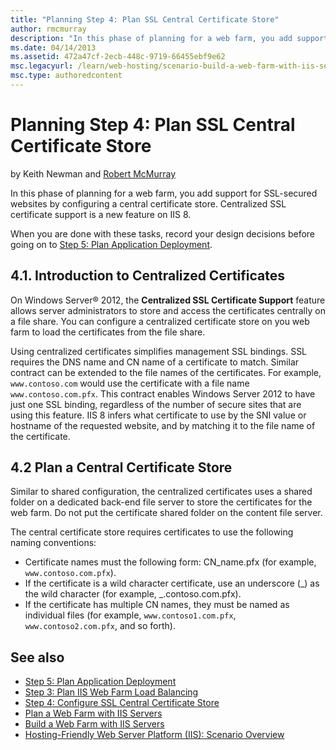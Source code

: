 ```yaml
---
title: "Planning Step 4: Plan SSL Central Certificate Store"
author: rmcmurray
description: "In this phase of planning for a web farm, you add support for SSL-secured websites by configuring a central certificate store. Centralized SSL certificate su..."
ms.date: 04/14/2013
ms.assetid: 472a47cf-2ecb-448c-9719-66455ebf9e62
msc.legacyurl: /learn/web-hosting/scenario-build-a-web-farm-with-iis-servers/planning-step-4-plan-ssl-central-certificate-store
msc.type: authoredcontent
---
```

# Planning Step 4: Plan SSL Central Certificate Store

by Keith Newman and [Robert McMurray](https://github.com/rmcmurray)

In this phase of planning for a web farm, you add support for SSL-secured websites by configuring a central certificate store. Centralized SSL certificate support is a new feature on IIS 8.

When you are done with these tasks, record your design decisions before going on to [Step 5: Plan Application Deployment](planning-step-5-plan-application-deployment.md).

<a id="41"></a>

## 4.1. Introduction to Centralized Certificates

On Windows Server® 2012, the **Centralized SSL Certificate Support** feature allows server administrators to store and access the certificates centrally on a file share. You can configure a centralized certificate store on you web farm to load the certificates from the file share.

Using centralized certificates simplifies management SSL bindings. SSL requires the DNS name and CN name of a certificate to match. Similar contract can be extended to the file names of the certificates. For example, `www.contoso.com` would use the certificate with a file name `www.contoso.com.pfx`. This contract enables Windows Server 2012 to have just one SSL binding, regardless of the number of secure sites that are using this feature. IIS 8 infers what certificate to use by the SNI value or hostname of the requested website, and by matching it to the file name of the certificate.

<a id="42"></a>

## 4.2 Plan a Central Certificate Store

Similar to shared configuration, the centralized certificates uses a shared folder on a dedicated back-end file server to store the certificates for the web farm. Do not put the certificate shared folder on the content file server.

The central certificate store requires certificates to use the following naming conventions:

- Certificate names must the following form: CN\_name.pfx (for example, `www.contoso.com.pfx`).
- If the certificate is a wild character certificate, use an underscore (\_) as the wild character (for example, \_.contoso.com.pfx).
- If the certificate has multiple CN names, they must be named as individual files (for example, `www.contoso1.com.pfx`, `www.contoso2.com.pfx`, and so forth).

## See also

- [Step 5: Plan Application Deployment](planning-step-5-plan-application-deployment.md)
- [Step 3: Plan IIS Web Farm Load Balancing](planning-step-3-plan-iis-web-farm-load-balancing.md)
- [Step 4: Configure SSL Central Certificate Store](configuring-step-4-configure-ssl-central-certificate-store.md)
- [Plan a Web Farm with IIS Servers](plan-a-web-farm-with-iis-servers.md)
- [Build a Web Farm with IIS Servers](overview-build-a-web-farm-with-iis-servers.md)
- [Hosting-Friendly Web Server Platform (IIS): Scenario Overview](../../get-started/introduction-to-iis/hosting-friendly-web-server-platform-iis-scenario-overview.md)

